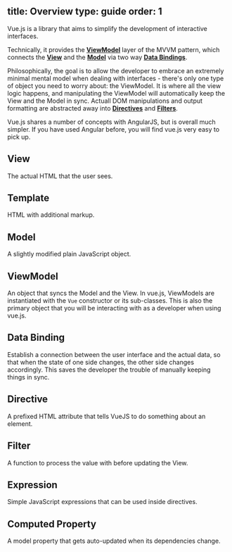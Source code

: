 title: Overview
type: guide
order: 1
---

Vue.js is a library that aims to simplify the development of interactive interfaces.

Technically, it provides the **[ViewModel](#ViewModel)** layer of the MVVM pattern, which connects the **[View](#View)** and the **[Model](#Model)** via two way **[Data Bindings](#Data_Binding)**.

Philosophically, the goal is to allow the developer to embrace an extremely minimal mental model when dealing with interfaces - there's only one type of object you need to worry about: the ViewModel. It is where all the view logic happens, and manipulating the ViewModel will automatically keep the View and the Model in sync. Actuall DOM manipulations and output formatting are abstracted away into **[Directives](#Directive)** and **[Filters](#Filter)**.

Vue.js shares a number of concepts with AngularJS, but is overall much simpler. If you have used Angular before, you will find vue.js very easy to pick up.

## View

The actual HTML that the user sees.

## Template

HTML with additional markup.

## Model

A slightly modified plain JavaScript object.

## ViewModel

An object that syncs the Model and the View. In vue.js, ViewModels are instantiated with the `Vue` constructor or its sub-classes. This is also the primary object that you will be interacting with as a developer when using vue.js.

## Data Binding

Establish a connection between the user interface and the actual data, so that when the state of one side changes, the other side changes accordingly. This saves the developer the trouble of manually keeping things in sync.

## Directive

A prefixed HTML attribute that tells VueJS to do something about an element.

## Filter

A function to process the value with before updating the View.

## Expression

Simple JavaScript expressions that can be used inside directives.

## Computed Property

A model property that gets auto-updated when its dependencies change.